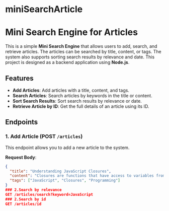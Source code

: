 # miniSearchArticle
# Mini Search Engine for Articles

This is a simple **Mini Search Engine** that allows users to add, search, and retrieve articles. The articles can be searched by title, content, or tags. The system also supports sorting search results by relevance and date. This project is designed as a backend application using **Node.js**.

## Features

- **Add Articles**: Add articles with a title, content, and tags.
- **Search Articles**: Search articles by keywords in the title or content.
- **Sort Search Results**: Sort search results by relevance or date.
- **Retrieve Article by ID**: Get the full details of an article using its ID.

## Endpoints

### 1. Add Article (POST `/articles`)

This endpoint allows you to add a new article to the system.

**Request Body**:
```json
{
  "title": "Understanding JavaScript Closures",
  "content": "Closures are functions that have access to variables from another function’s scope.",
  "tags": ["JavaScript", "Closures", "Programming"]
}
### 2.Search by relevance
GET /articles/search?keyword=JavaScript
### 2.Search by id
GET /articles/id
